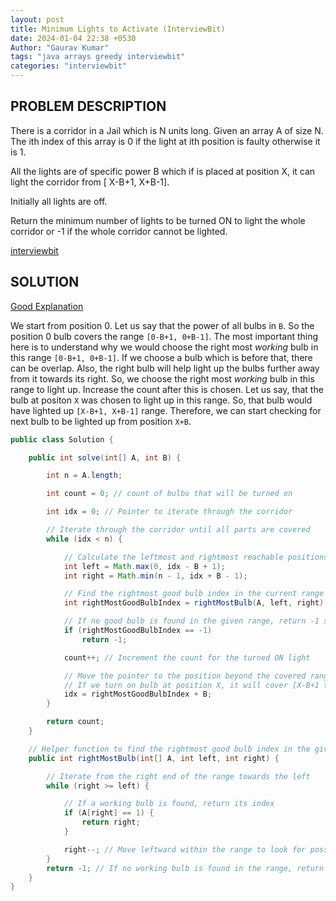 ```yaml
---
layout: post
title: Minimum Lights to Activate (InterviewBit)
date: 2024-01-04 22:38 +0530
Author: "Gaurav Kumar"
tags: "java arrays greedy interviewbit"
categories: "interviewbit"
---
```


## PROBLEM DESCRIPTION

There is a corridor in a Jail which is N units long. Given an array A of size N. The ith index of this array is 0 if the light at ith position is faulty otherwise it is 1.

All the lights are of specific power B which if is placed at position X, it can light the corridor from [ X-B+1, X+B-1].

Initially all lights are off.

Return the minimum number of lights to be turned ON to light the whole corridor or -1 if the whole corridor cannot be lighted.

[interviewbit](https://www.interviewbit.com/problems/minimum-lights-to-activate/)

## SOLUTION

[Good Explanation](https://www.youtube.com/watch?v=JG77IVjK8D8)

We start from position 0. Let us say that the power of all bulbs in `B`. So the position 0 bulb covers the range `[0-B+1, 0+B-1]`. The most important thing here is to understand why we would choose the right most _working_ bulb in this range `[0-B+1, 0+B-1]`. If we choose a bulb which is before that, there can be overlap. Also, the right bulb will help light up the bulbs further away from it towards its right. So, we choose the right most _working_ bulb in this range to light up. Increase the count after this is chosen. Let us say, that the bulb at positon `X` was chosen to light up in this range. So, that bulb would have lighted up `[X-B+1, X+B-1]` range. Therefore, we can start checking for next bulb to be lighted up from position `X+B`.

```java
public class Solution {

    public int solve(int[] A, int B) {

        int n = A.length;

        int count = 0; // count of bulbs that will be turned on

        int idx = 0; // Pointer to iterate through the corridor

        // Iterate through the corridor until all parts are covered
        while (idx < n) {

            // Calculate the leftmost and rightmost reachable positions by the current light
            int left = Math.max(0, idx - B + 1);
            int right = Math.min(n - 1, idx + B - 1);

            // Find the rightmost good bulb index in the current range (good bulb will value A[i] == 1)
            int rightMostGoodBulbIndex = rightMostBulb(A, left, right);

            // If no good bulb is found in the given range, return -1 since it will not be possible to light the current position
            if (rightMostGoodBulbIndex == -1)
                return -1;

            count++; // Increment the count for the turned ON light

            // Move the pointer to the position beyond the covered range
            // If we turn on bulb at position X, it will cover [X-B+1 to X+B-1]. So the next position we need to look is after this range which is X+B
            idx = rightMostGoodBulbIndex + B;
        }

        return count;
    }

    // Helper function to find the rightmost good bulb index in the given range
    public int rightMostBulb(int[] A, int left, int right) {

        // Iterate from the right end of the range towards the left
        while (right >= left) {

            // If a working bulb is found, return its index
            if (A[right] == 1) {
                return right;
            }

            right--; // Move leftward within the range to look for possible next working bulb
        }
        return -1; // If no working bulb is found in the range, return -1
    }
}
```
